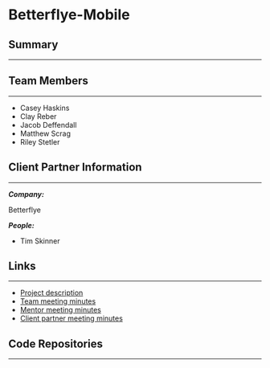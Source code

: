# Betterflye-Mobile

## Summary

---

## Team Members

---

- Casey Haskins
- Clay Reber
- Jacob Deffendall
- Matthew Scrag
- Riley Stetler

## Client Partner Information

---

***Company:***

Betterflye

***People:***

- Tim Skinner

## Links

---

- [Project description]()
- [Team meeting minutes]()
- [Mentor meeting minutes]()
- [Client partner meeting minutes]()

## Code Repositories

---

